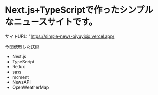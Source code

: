 # Next.js+TypeScriptで作ったシンプルなニュースサイトです。
サイトURL: "https://simple-news-oiyuyixjo.vercel.app/


今回使用した技術
- Next.js
- TypeScript
- Redux
- sass
- moment
- NewsAPI
- OpenWeatherMap